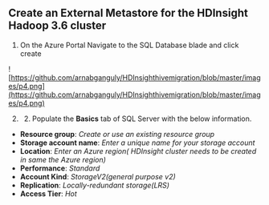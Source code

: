 
## Create an External Metastore for the HDInsight Hadoop 3.6 cluster

1. On the Azure Portal Navigate to the SQL Database blade and click create 

![https://github.com/arnabganguly/HDInsighthivemigration/blob/master/images/p4.png](https://github.com/arnabganguly/HDInsighthivemigration/blob/master/images/p4.png)

2. 2.  Populate the  **Basics**  tab of SQL Server  with the below information.

-   **Resource group**:  _Create or use an existing resource group_
-   **Storage account name**:  _Enter a unique name for your storage account_
-   **Location**:  _Enter an Azure region( HDInsight cluster needs to be created in same the Azure region)_
-   **Performance**:  _Standard_
-   **Account Kind**:  _StorageV2(general purpose v2)_
-   **Replication**:  _Locally-redundant storage(LRS)_
-   **Access Tier**:  _Hot_


<!--stackedit_data:
eyJoaXN0b3J5IjpbMjIwMjgzMTM3XX0=
-->
